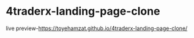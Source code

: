 # 4traderx-landing-page-clone
live preview-https://toyehamzat.github.io/4traderx-landing-page-clone/